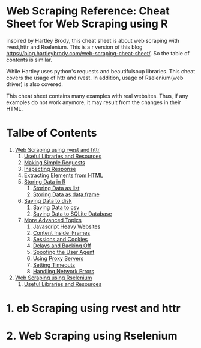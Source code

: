 # Web Scraping Reference: Cheat Sheet for Web Scraping using R

inspired by Hartley Brody, this cheat sheet is about web scraping with rvest,httr and Rselenium. This is a r version of this blog https://blog.hartleybrody.com/web-scraping-cheat-sheet/. So the table of contents is similar.

While Hartley uses python's requests and beautifulsoup libraries. This cheat covers the usage of httr and rvest. In addition, usage of Rselenium(web driver) is also covered.

This cheat sheet contains many examples with real websites. Thus, if any examples do not work anymore, it may result from the changes in their HTML.

# Talbe of Contents
1. <a href="#rvest">Web Scraping using rvest and httr</a>
	1. <a href="#rvest1">Useful Libraries and Resources</a>
	1. <a href="#rvest2">Making Simple Requests</a>
	1. <a href="#rvest3">Inspecting Response</a>
	1. <a href="#rvest4">Extracting Elements from HTML</a>
	1. <a href="#rvest5">Storing Data in R</a>
		1. <a href="#rvest5.1">Storing Data as list</a>
		1. <a href="#rvest5.2">Storing Data as data.frame</a>
	1. <a href="#rvest6">Saving Data to disk</a>
		1. <a href="#rvest6.1">Saving Data to csv</a>
		1. <a href="#rvest6.2">Saving Data to SQLite Database</a>
	1. <a href="#rvest7">More Advanced Topics</a>
		1. <a href="#rvest7.1">Javascript Heavy Websites</a>
		1. <a href="#rvest7.2">Content Inside iFrames</a>
		1. <a href="#rvest7.3">Sessions and Cookies</a>
		1. <a href="#rvest7.4">Delays and Backing Off</a>
		1. <a href="#rvest7.5">Spoofing the User Agent</a>
		1. <a href="#rvest7.6">Using Proxy Servers</a>
		1. <a href="#rvest7.7">Setting Timeouts</a>
		1. <a href="#rvest7.8">Handling Network Errors</a>
1. <a href="#rselenium">Web Scraping using Rselenium</a>
	1. <a href="#rselenium1">Useful Libraries and Resources</a>

# 1. <a name="rvest">eb Scraping using rvest and httr</a>
# 2. <a name="rselenium">Web Scraping using Rselenium</a>
